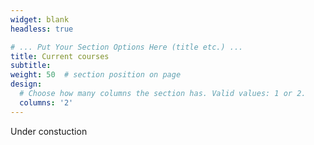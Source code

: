 ```yaml
---
widget: blank
headless: true

# ... Put Your Section Options Here (title etc.) ...
title: Current courses
subtitle:
weight: 50  # section position on page
design:
  # Choose how many columns the section has. Valid values: 1 or 2.
  columns: '2'
---
```


Under constuction